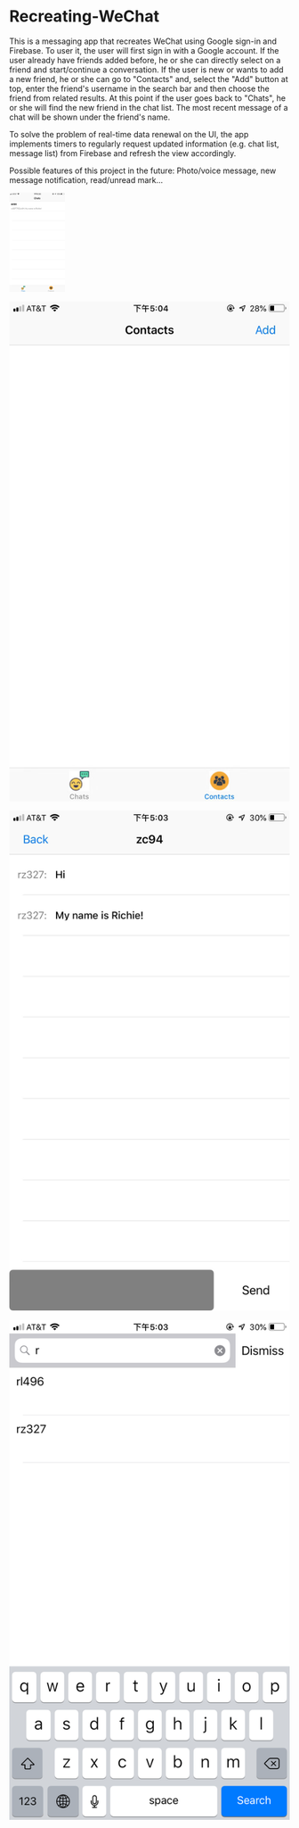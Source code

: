 # Recreating-WeChat

This is a messaging app that recreates WeChat using Google sign-in and Firebase. To user it, the user will first sign in with a Google account. If the user already have friends added before, he or she can directly select on a friend and start/continue a conversation. If the user is new or wants to add a new friend, he or she can go to "Contacts" and, select the "Add" button at top, enter the friend's username in the search bar and then choose the friend from related results. At this point if the user goes back to "Chats", he or she will find the new friend in the chat list. The most recent message of a chat will be shown under the friend's name.

To solve the problem of real-time data renewal on the UI, the app implements timers to regularly request updated information (e.g. chat list, message list) from Firebase and refresh the view accordingly.

Possible features of this project in the future: Photo/voice message, new message notification, read/unread mark...


<img src="https://github.com/RichieZhu26/Recreating-WeChat/blob/master/chat.jpeg" width="100">



![](https://github.com/RichieZhu26/Recreating-WeChat/blob/master/contact.jpeg)



![](https://github.com/RichieZhu26/Recreating-WeChat/blob/master/message.jpeg)



![](https://github.com/RichieZhu26/Recreating-WeChat/blob/master/add.jpeg)
